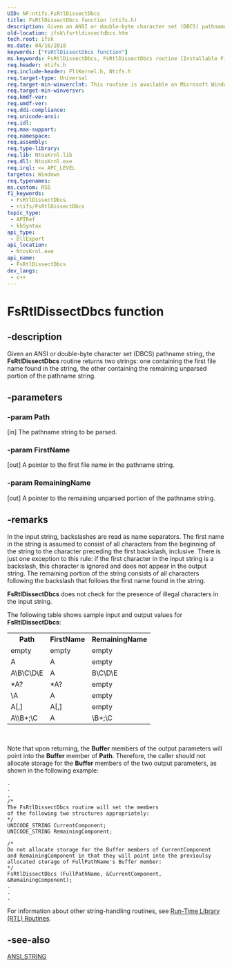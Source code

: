 ```yaml
---
UID: NF:ntifs.FsRtlDissectDbcs
title: FsRtlDissectDbcs function (ntifs.h)
description: Given an ANSI or double-byte character set (DBCS) pathname string, the FsRtlDissectDbcs routine returns two strings:\_one containing the first file name found in the string, the other containing the remaining unparsed portion of the pathname string.
old-location: ifsk\fsrtldissectdbcs.htm
tech.root: ifsk
ms.date: 04/16/2018
keywords: ["FsRtlDissectDbcs function"]
ms.keywords: FsRtlDissectDbcs, FsRtlDissectDbcs routine [Installable File System Drivers], fsrtlref_95d6ca19-1a11-4fc9-85a5-ea3cf307d2d0.xml, ifsk.fsrtldissectdbcs, ntifs/FsRtlDissectDbcs
req.header: ntifs.h
req.include-header: FltKernel.h, Ntifs.h
req.target-type: Universal
req.target-min-winverclnt: This routine is available on Microsoft Windows 2000 and later versions of Windows operating systems.
req.target-min-winversvr: 
req.kmdf-ver: 
req.umdf-ver: 
req.ddi-compliance: 
req.unicode-ansi: 
req.idl: 
req.max-support: 
req.namespace: 
req.assembly: 
req.type-library: 
req.lib: NtosKrnl.lib
req.dll: NtosKrnl.exe
req.irql: <= APC_LEVEL
targetos: Windows
req.typenames: 
ms.custom: RS5
f1_keywords:
 - FsRtlDissectDbcs
 - ntifs/FsRtlDissectDbcs
topic_type:
 - APIRef
 - kbSyntax
api_type:
 - DllExport
api_location:
 - NtosKrnl.exe
api_name:
 - FsRtlDissectDbcs
dev_langs:
 - c++
---
```


# FsRtlDissectDbcs function


## -description

Given an ANSI or double-byte character set (DBCS) pathname string, the <b>FsRtlDissectDbcs</b> routine returns two strings: one containing the first file name found in the string, the other containing the remaining unparsed portion of the pathname string.

## -parameters

### -param Path 

[in]
The pathname string to be parsed.

### -param FirstName 

[out]
A pointer to the first file name in the pathname string.

### -param RemainingName 

[out]
A pointer to the remaining unparsed portion of the pathname string.

## -remarks

In the input string, backslashes are read as name separators. The first name in the string is assumed to consist of all characters from the beginning of the string to the character preceding the first backslash, inclusive. There is just one exception to this rule: if the first character in the input string is a backslash, this character is ignored and does not appear in the output string. The remaining portion of the string consists of all characters following the backslash that follows the first name found in the string. 

<b>FsRtlDissectDbcs</b> does not check for the presence of illegal characters in the input string.

The following table shows sample input and output values for <b>FsRtlDissectDbcs</b>:

<table>
<tr>
<th>Path</th>
<th>FirstName</th>
<th>RemainingName</th>
</tr>
<tr>
<td>
empty

</td>
<td>
empty

</td>
<td>
empty

</td>
</tr>
<tr>
<td>
A

</td>
<td>
A

</td>
<td>
empty

</td>
</tr>
<tr>
<td>
A\B\C\D\E

</td>
<td>
A

</td>
<td>
B\C\D\E

</td>
</tr>
<tr>
<td>
*A?

</td>
<td>
*A?

</td>
<td>
empty

</td>
</tr>
<tr>
<td>
\A

</td>
<td>
A

</td>
<td>
empty

</td>
</tr>
<tr>
<td>
A[,]

</td>
<td>
A[,]

</td>
<td>
empty

</td>
</tr>
<tr>
<td>
A\\B+;\C

</td>
<td>
A

</td>
<td>
\B+;\C

</td>
</tr>
</table>
 

Note that upon returning, the <b>Buffer</b> members of the output parameters will point into the <b>Buffer</b> member of <b>Path</b>.  Therefore, the caller should not allocate storage for the <b>Buffer</b> members of the two output parameters, as shown in the following example:


```
.
.
.
/*
The FsRtlDissectDbcs routine will set the members
of the following two structures appropriately:
*/
UNICODE_STRING CurrentComponent;
UNICODE_STRING RemainingComponent;

/*
Do not allocate storage for the Buffer members of CurrentComponent
and RemainingComponent in that they will point into the previoulsy
allocated storage of FullPathName's Buffer member:
*/
FsRtlDissectDbcs (FullPathName, &CurrentComponent, &RemainingComponent);
.
.
.
```

For information about other string-handling routines, see <a href="/windows-hardware/drivers/ddi/_kernel/#run-time-library-rtl-routines">Run-Time Library (RTL) Routines</a>.

## -see-also

<a href="/windows/win32/api/ntdef/ns-ntdef-string">ANSI_STRING</a>
